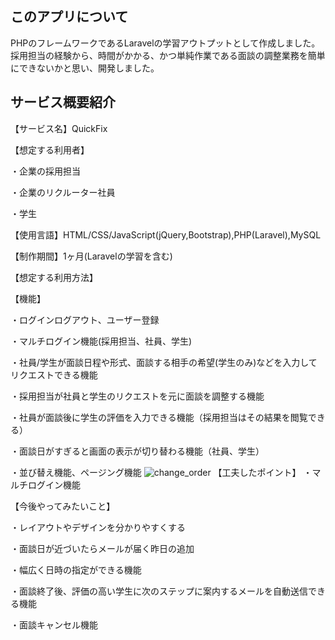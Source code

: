 ## このアプリについて

PHPのフレームワークであるLaravelの学習アウトプットとして作成しました。
採用担当の経験から、時間がかかる、かつ単純作業である面談の調整業務を簡単にできないかと思い、開発しました。

## サービス概要紹介

【サービス名】QuickFix

【想定する利用者】

・企業の採用担当

・企業のリクルーター社員

・学生

【使用言語】HTML/CSS/JavaScript(jQuery,Bootstrap),PHP(Laravel),MySQL

【制作期間】1ヶ月(Laravelの学習を含む)

【想定する利用方法】

【機能】

・ログインログアウト、ユーザー登録

・マルチログイン機能(採用担当、社員、学生)

・社員/学生が面談日程や形式、面談する相手の希望(学生のみ)などを入力してリクエストできる機能

・採用担当が社員と学生のリクエストを元に面談を調整する機能

・社員が面談後に学生の評価を入力できる機能（採用担当はその結果を閲覧できる）

・面談日がすぎると画面の表示が切り替わる機能（社員、学生）


・並び替え機能、ページング機能
![change_order](https://user-images.githubusercontent.com/66907534/99950268-a24eaa80-2dbf-11eb-87ce-2eaeb3d4180d.gif)
【工夫したポイント】
・マルチログイン機能

【今後やってみたいこと】

・レイアウトやデザインを分かりやすくする

・面談日が近づいたらメールが届く昨日の追加

・幅広く日時の指定ができる機能

・面談終了後、評価の高い学生に次のステップに案内するメールを自動送信できる機能

・面談キャンセル機能
